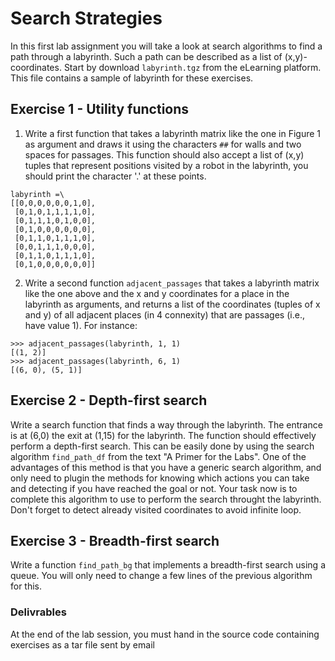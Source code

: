 # Search Strategies

In this first lab assignment you will take a look at search algorithms to find
a path through a labyrinth. Such a path can be described as a list of
(x,y)-coordinates.
Start by download `labyrinth.tgz` from the eLearning platform. This file
contains a sample of labyrinth for these exercises.

## Exercise 1 - Utility functions
1. Write a first function that takes a labyrinth matrix like the one in
Figure 1 as argument and draws it using the characters `##` for walls and two
spaces for passages. This function should also accept a list of (x,y) tuples
that represent positions visited by a robot in the labyrinth, you should print
the character '.' at these points.

```
labyrinth =\
[[0,0,0,0,0,0,1,0],
 [0,1,0,1,1,1,1,0],
 [0,1,1,1,0,1,0,0],
 [0,1,0,0,0,0,0,0],
 [0,1,1,0,1,1,1,0],
 [0,0,1,1,1,0,0,0],
 [0,1,1,0,1,1,1,0],
 [0,1,0,0,0,0,0,0]]
````

2. Write a second function `adjacent_passages` that takes a labyrinth matrix
like the one above and the x and y coordinates for a place in the labyrinth as
arguments, and returns a list of the coordinates (tuples of x and y) of all
adjacent places (in 4 connexity) that are passages (i.e., have value 1). For
instance:

```
>>> adjacent_passages(labyrinth, 1, 1)
[(1, 2)]
>>> adjacent_passages(labyrinth, 6, 1)
[(6, 0), (5, 1)]
```

## Exercise 2 - Depth-first search
Write a search function that finds a way through the labyrinth. The entrance is
at (6,0) the exit at (1,15) for the labyrinth. The function should effectively
perform a depth-first search.
This can be easily done by using the search algorithm `find_path_df` from the
text "A Primer for the Labs". One of the advantages of this method is that you
have a generic search algorithm, and only need to plugin the methods for
knowing which actions you can take and detecting if you have reached the goal
or not.
Your task now is to complete this algorithm to use to perform the search
throught the labyrinth.
Don't forget to detect already visited coordinates to avoid infinite loop.

## Exercise 3 - Breadth-first search
Write a function `find_path_bg` that implements a breadth-first search using a
queue. You will only need to change a few lines of the previous algorithm for
this.

### Delivrables

At the end of the lab session, you must hand in the source code containing
exercises as a tar file sent by email

